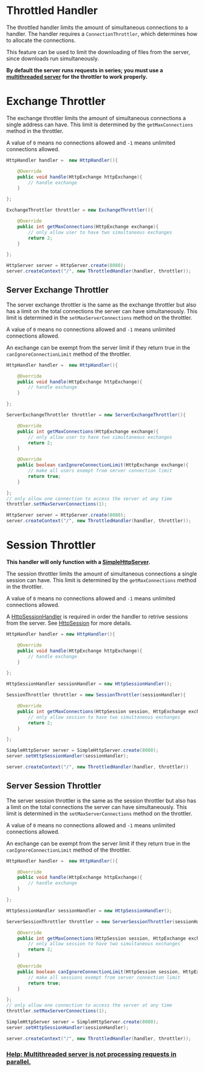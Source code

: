 # Throttled Handler

The throttled handler limits the amount of simultaneous connections to a handler. The handler requires a `ConnectionThrottler`, which determines how to allocate the connections.

This feature can be used to limit the downloading of files from the server, since downloads run simultaneously.

**By default the server runs requests in series; you must use a [multithreaded server](/simplehttpserver/server/multithreaded-server) for the throttler to work properly.**

<!-- exchange -->
# Exchange Throttler

The exchange throttler limits the amount of simultaneous connections a single address can have. This limit is determined by the `getMaxConnections` method in the throttler.

A value of `0` means no connections allowed and `-1` means unlimited connections allowed.

```java
HttpHandler handler =  new HttpHandler(){

    @Override
    public void handle(HttpExchange httpExchange){
        // handle exchange
    }

};

ExchangeThrottler throttler = new ExchangeThrottler(){

    @Override
    public int getMaxConnections(HttpExchange exchange){
        // only allow user to have two simultaneous exchanges
        return 2;
    }

};

HttpServer server = HttpServer.create(8080);
server.createContext("/", new ThrottledHandler(handler, throttler));

```

## Server Exchange Throttler

The server exchange throttler is the same as the exchange throttler but also has a limit on the total connections the server can have simultaneously. This limit is determined in the `setMaxServerConnections` method on the throttler.

A value of `0` means no connections allowed and `-1` means unlimited connections allowed.

An exchange can be exempt from the server limit if they return true in the `canIgnoreConnectionLimit` method of the throttler.

```java
HttpHandler handler =  new HttpHandler(){

    @Override
    public void handle(HttpExchange httpExchange){
        // handle exchange
    }

};

ServerExchangeThrottler throttler = new ServerExchangeThrottler(){

    @Override
    public int getMaxConnections(HttpExchange exchange){
        // only allow user to have two simultaneous exchanges
        return 2;
    }

    @Override
    public boolean canIgnoreConnectionLimit(HttpExchange exchange){
        // make all users exempt from server connection limit
        return true;
    }

};
// only allow one connection to access the server at any time
throttler.setMaxServerConnections(1);

HttpServer server = HttpServer.create(8080);
server.createContext("/", new ThrottledHandler(handler, throttler));
```

<!-- session -->
# Session Throttler

**This handler will only function with a [SimpleHttpServer](/simplehttpserver/server/creating-a-server).**

The session throttler limits the amount of simultaneous connections a single session can have. This limit is determined by the `getMaxConnections` method in the throttler.

A value of `0` means no connections allowed and `-1` means unlimited connections allowed.

A [HttpSessionHandler](/simplehttpserver/http-session#http-session-handler) is required in order the handler to retrive sessions from the server. See [HttpSession](/simplehttpserver/http-session) for more details.

```java
HttpHandler handler = new HttpHandler(){

    @Override
    public void handle(HttpExchange httpExchange){
        // handle exchange
    }

};

HttpSessionHandler sessionHandler = new HttpSessionHandler();

SessionThrottler throttler = new SessionThrottler(sessionHandler){

    @Override
    public int getMaxConnections(HttpSession session, HttpExchange exchange){
        // only allow session to have two simultaneous exchanges
        return 2;
    }

};

SimpleHttpServer server = SimpleHttpServer.create(8080);
server.setHttpSessionHandler(sessionHandler);

server.createContext("/", new ThrottledHandler(handler, throttler))
```

## Server Session Throttler

The server session throttler is the same as the session throttler but also has a limit on the total connections the server can have simultaneously. This limit is determined in the `setMaxServerConnections` method on the throttler.

A value of `0` means no connections allowed and `-1` means unlimited connections allowed.

An exchange can be exempt from the server limit if they return true in the `canIgnoreConnectionLimit` method of the throttler.

```java
HttpHandler handler =  new HttpHandler(){

    @Override
    public void handle(HttpExchange httpExchange){
        // handle exchange
    }

};

HttpSessionHandler sessionHandler = new HttpSessionHandler();

ServerSessionThrottler throttler = new ServerSessionThrottler(sessionHandler){

    @Override
    public int getMaxConnections(HttpSession session, HttpExchange exchange){
        // only allow session to have two simultaneous exchanges
        return 2;
    }

    @Override
    public boolean canIgnoreConnectionLimit(HttpSession session, HttpExchange exchange){
        // make all sessions exempt from server connection limit
        return true;
    }

};
// only allow one connection to access the server at any time
throttler.setMaxServerConnections(1);

SimpleHttpServer server = SimpleHttpServer.create(8080);
server.setHttpSessionHandler(sessionHandler);

server.createContext("/", new ThrottledHandler(handler, throttler));
```

### [Help: Multithreaded server is not processing requests in parallel.](/simplehttpserver/server/adding/multithreaded-server#Help-Multithreaded-server-is-not-processing-requests-in-parallel)